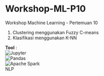 # Workshop-ML-P10
Workshop Machine Learning - Pertemuan 10
1. Clustering menggunakan Fuzzy C-means
2. Klasifikasi menggunakan K-NN

**Tool** :  
![Jupyter](https://img.shields.io/badge/Jupyter-orange?style=for-the-badge&logo=jupyter&logoColor=white)  
![Pandas](https://img.shields.io/badge/Pandas-150458?style=for-the-badge&logo=pandas&logoColor=white)  
![Apache Spark](https://img.shields.io/badge/Apache%20Spark-E25A1C?style=for-the-badge&logo=apache-spark&logoColor=white)  
NLP
